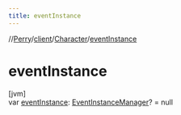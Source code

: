 ```yaml
---
title: eventInstance
---
```

//[Perry](../../../index.html)/[client](../index.html)/[Character](index.html)/[eventInstance](event-instance.html)



# eventInstance



[jvm]\
var [eventInstance](event-instance.html): [EventInstanceManager](../../scripting.event/-event-instance-manager/index.html)? = null




